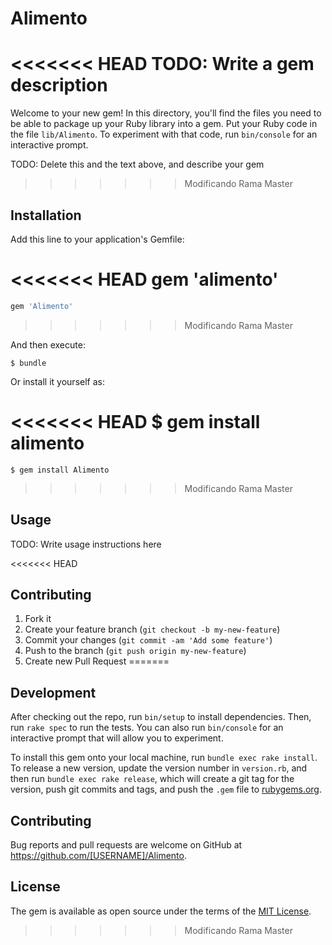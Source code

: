 # Alimento

<<<<<<< HEAD
TODO: Write a gem description
=======
Welcome to your new gem! In this directory, you'll find the files you need to be able to package up your Ruby library into a gem. Put your Ruby code in the file `lib/Alimento`. To experiment with that code, run `bin/console` for an interactive prompt.

TODO: Delete this and the text above, and describe your gem
>>>>>>> Modificando Rama Master

## Installation

Add this line to your application's Gemfile:

<<<<<<< HEAD
    gem 'alimento'
=======
```ruby
gem 'Alimento'
```
>>>>>>> Modificando Rama Master

And then execute:

    $ bundle

Or install it yourself as:

<<<<<<< HEAD
    $ gem install alimento
=======
    $ gem install Alimento
>>>>>>> Modificando Rama Master

## Usage

TODO: Write usage instructions here

<<<<<<< HEAD
## Contributing

1. Fork it
2. Create your feature branch (`git checkout -b my-new-feature`)
3. Commit your changes (`git commit -am 'Add some feature'`)
4. Push to the branch (`git push origin my-new-feature`)
5. Create new Pull Request
=======
## Development

After checking out the repo, run `bin/setup` to install dependencies. Then, run `rake spec` to run the tests. You can also run `bin/console` for an interactive prompt that will allow you to experiment.

To install this gem onto your local machine, run `bundle exec rake install`. To release a new version, update the version number in `version.rb`, and then run `bundle exec rake release`, which will create a git tag for the version, push git commits and tags, and push the `.gem` file to [rubygems.org](https://rubygems.org).

## Contributing

Bug reports and pull requests are welcome on GitHub at https://github.com/[USERNAME]/Alimento.

## License

The gem is available as open source under the terms of the [MIT License](http://opensource.org/licenses/MIT).
>>>>>>> Modificando Rama Master
